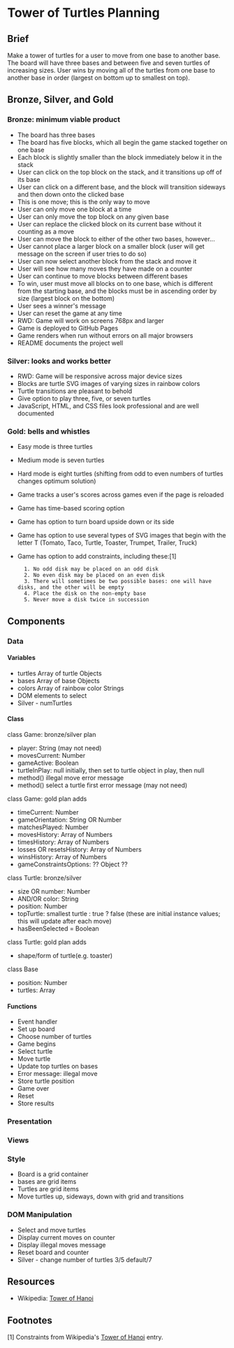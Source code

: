# Tower of Turtles Planning

## Brief

Make a tower of turtles for a user to move from one base to another base. The board will have three bases and between five and seven turtles of increasing sizes. User wins by moving all of the turtles from one base to another base in order (largest on bottom up to smallest on top).

## Bronze, Silver, and Gold

### Bronze: minimum viable product

- The board has three bases
- The board has five blocks, which all begin the game stacked together on one base
- Each block is slightly smaller than the block immediately below it in the stack
- User can click on the top block on the stack, and it transitions up off of its base
- User can click on a different base, and the block will transition sideways and then down onto the clicked base
- This is one move; this is the only way to move
- User can only move one block at a time
- User can only move the top block on any given base
- User can replace the clicked block on its current base without it counting as a move
- User can move the block to either of the other two bases, however...
- User cannot place a larger block on a smaller block (user will get message on the screen if user tries to do so)
- User can now select another block from the stack and move it
- User will see how many moves they have made on a counter
- User can continue to move blocks between different bases
- To win, user must move all blocks on to one base, which is different from the starting base, and the blocks must be in ascending order by size (largest block on the bottom)
- User sees a winner's message
- User can reset the game at any time
- RWD: Game will work on screens 768px and larger
- Game is deployed to GitHub Pages
- Game renders when run without errors on all major browsers
- README documents the project well

### Silver: looks and works better

- RWD: Game will be responsive across major device sizes
- Blocks are turtle SVG images of varying sizes in rainbow colors
- Turtle transitions are pleasant to behold
- Give option to play three, five, or seven turtles
- JavaScript, HTML, and CSS files look professional and are well documented

### Gold: bells and whistles

- Easy mode is three turtles
- Medium mode is seven turtles
- Hard mode is eight turtles (shifting from odd to even numbers of turtles changes optimum solution)
- Game tracks a user's scores across games even if the page is reloaded
- Game has time-based scoring option
- Game has option to turn board upside down or its side
- Game has option to use several types of SVG images that begin with the letter T (Tomato, Taco, Turtle, Toaster, Trumpet, Trailer, Truck)
- Game has option to add constraints, including these:[1]

      	1. No odd disk may be placed on an odd disk
      	2. No even disk may be placed on an even disk
      	3. There will sometimes be two possible bases: one will have disks, and the other will be empty
      	4. Place the disk on the non-empty base
      	5. Never move a disk twice in succession

## Components

### Data

#### Variables

- turtles Array of turtle Objects
- bases Array of base Objects
- colors Array of rainbow color Strings
- DOM elements to select
- Silver - numTurtles

#### Class

class Game: bronze/silver plan

- player: String (may not need)
- movesCurrent: Number
- gameActive: Boolean
- turtleInPlay: null initially, then set to turtle object in play, then null
- method() illegal move error message
- method() select a turtle first error message (may not need)

class Game: gold plan adds

- timeCurrent: Number
- gameOrientation: String OR Number
- matchesPlayed: Number
- movesHistory: Array of Numbers
- timesHistory: Array of Numbers
- losses OR resetsHistory: Array of Numbers
- winsHistory: Array of Numbers
- gameConstraintsOptions: ?? Object ??

class Turtle: bronze/silver

- size OR number: Number
- AND/OR color: String
- position: Number
- topTurtle: smallest turtle : true ? false (these are initial instance values; this will update after each move)
- hasBeenSelected = Boolean

class Turtle: gold plan adds

- shape/form of turtle(e.g. toaster)

class Base

- position: Number
- turtles: Array

#### Functions

- Event handler
- Set up board
- Choose number of turtles
- Game begins
- Select turtle
- Move turtle
- Update top turtles on bases
- Error message: illegal move
- Store turtle position
- Game over
- Reset
- Store results

### Presentation

### Views

### Style

- Board is a grid container
- bases are grid items
- Turtles are grid items
- Move turtles up, sideways, down with grid and transitions

### DOM Manipulation

- Select and move turtles
- Display current moves on counter
- Display illegal moves message
- Reset board and counter
- Silver - change number of turtles 3/5 default/7

## Resources

- Wikipedia: [Tower of Hanoi](https://en.wikipedia.org/wiki/Tower_of_Hanoi, "Wikipedia entry for Tower of Hanoi")

## Footnotes

[1] Constraints from Wikipedia's [Tower of Hanoi](https://en.wikipedia.org/wiki/Tower_of_Hanoi, "Wikipedia entry for Tower of Hanoi") entry.
